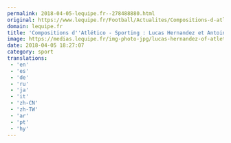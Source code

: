```yaml
---
permalink: 2018-04-05-lequipe.fr--278488880.html
original: https://www.lequipe.fr/Football/Actualites/Compositions-d-atletico-sporting-lucas-hernandez-et-antoine-griezmann-sont-titulaires/890132#xtor=RSS-1
domain: lequipe.fr
title: 'Compositions d''Atlético - Sporting : Lucas Hernandez et Antoine Griezmann sont titulaires'
image: https://medias.lequipe.fr/img-photo-jpg/lucas-hernandez-of-atletico-de-madrid-during-the-uefa-europa-league-match-played-on-wanda-metropolit/1500000000930537/1061:96,2411:996-624-416-75/b0c9d.jpg
date: 2018-04-05 18:27:07
category: sport
translations: 
 - 'en'
 - 'es'
 - 'de'
 - 'ru'
 - 'ja'
 - 'it'
 - 'zh-CN'
 - 'zh-TW'
 - 'ar'
 - 'pt'
 - 'hy'
---
```


